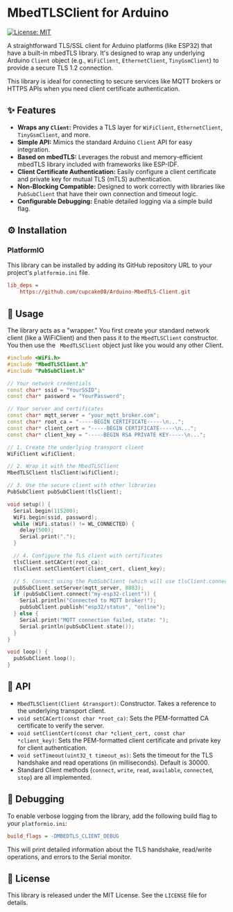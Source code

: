 # MbedTLSClient for Arduino

<!-- [![PlatformIO Registry](https://img.shields.io/badge/PlatformIO-Registry-orange)](https://registry.platformio.org/libraries/cupcake08/MbedTLSClient) -->
[![License: MIT](https://img.shields.io/badge/License-MIT-yellow.svg)](https://opensource.org/licenses/MIT)

A straightforward TLS/SSL client for Arduino platforms (like ESP32) that have a built-in mbedTLS library. It's designed to wrap any underlying Arduino `Client` object (e.g., `WiFiClient`, `EthernetClient`, `TinyGsmClient`) to provide a secure TLS 1.2 connection.

This library is ideal for connecting to secure services like MQTT brokers or HTTPS APIs when you need client certificate authentication.

## ✨ Features

-   **Wraps any `Client`:** Provides a TLS layer for `WiFiClient`, `EthernetClient`, `TinyGsmClient`, and more.
-   **Simple API:** Mimics the standard Arduino `Client` API for easy integration.
-   **Based on mbedTLS:** Leverages the robust and memory-efficient mbedTLS library included with frameworks like ESP-IDF.
-   **Client Certificate Authentication:** Easily configure a client certificate and private key for mutual TLS (mTLS) authentication.
-   **Non-Blocking Compatible:** Designed to work correctly with libraries like `PubSubClient` that have their own connection and timeout logic.
-   **Configurable Debugging:** Enable detailed logging via a simple build flag.

## ⚙️ Installation

### PlatformIO

This library can be installed by adding its GitHub repository URL to your project's `platformio.ini` file.

```ini
lib_deps = 
    https://github.com/cupcake08/Arduino-MbedTLS-Client.git
```

## 🚀 Usage
The library acts as a "wrapper." You first create your standard network client (like a WiFiClient) and then pass it to the `MbedTLSClient` constructor. You then use the ` MbedTLSClient` object just like you would any other Client.

```ino
#include <WiFi.h>
#include "MbedTLSClient.h"
#include "PubSubClient.h"

// Your network credentials
const char* ssid = "YourSSID";
const char* password = "YourPassword";

// Your server and certificates 
const char* mqtt_server = "your_mqtt_broker.com";
const char* root_ca = "-----BEGIN CERTIFICATE-----\n...";
const char* client_cert = "-----BEGIN CERTIFICATE-----\n...";
const char* client_key = "-----BEGIN RSA PRIVATE KEY-----\n...";

// 1. Create the underlying transport client
WiFiClient wifiClient;

// 2. Wrap it with the MbedTLSClient
MbedTLSClient tlsClient(wifiClient);

// 3. Use the secure client with other libraries
PubSubClient pubSubClient(tlsClient);

void setup() {
  Serial.begin(115200);
  WiFi.begin(ssid, password);
  while (WiFi.status() != WL_CONNECTED) {
    delay(500);
    Serial.print(".");
  }

  // 4. Configure the TLS client with certificates
  tlsClient.setCACert(root_ca);
  tlsClient.setClientCert(client_cert, client_key);

  // 5. Connect using the PubSubClient (which will use tlsClient.connect)
  pubSubClient.setServer(mqtt_server, 8883);
  if (pubSubClient.connect("my-esp32-client")) {
    Serial.println("Connected to MQTT broker!");
    pubSubClient.publish("esp32/status", "online");
  } else {
    Serial.print("MQTT connection failed, state: ");
    Serial.println(pubSubClient.state());
  }
}

void loop() {
  pubSubClient.loop();
}
```

## 📜 API

- `MbedTLSClient(Client &transport)`: Constructor. Takes a reference to the underlying transport client.
- `void setCACert(const char *root_ca)`: Sets the PEM-formatted CA certificate to verify the server.
- `void setClientCert(const char *client_cert, const char *client_key)`: Sets the PEM-formatted client certificate and private key for client authentication.
- `void setTimeout(uint32_t timeout_ms)`: Sets the timeout for the TLS handshake and read operations (in milliseconds). Default is 30000.
- Standard Client methods (`connect`, `write`, `read`, `available`, `connected`, `stop`) are all implemented.

## 🐞 Debugging
To enable verbose logging from the library, add the following build flag to your `platformio.ini`:
```ini
build_flags = -DMBEDTLS_CLIENT_DEBUG
```
This will print detailed information about the TLS handshake, read/write operations, and errors to the Serial monitor.

## 📄 License
This library is released under the MIT License. See the `LICENSE` file for details.